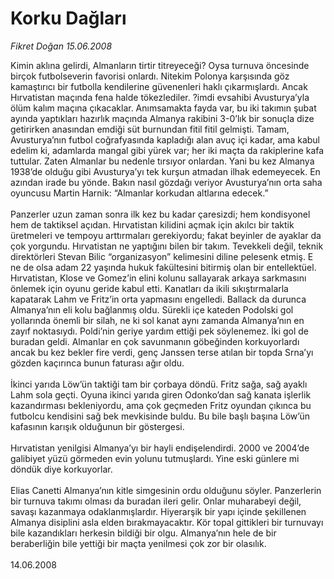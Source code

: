 # Korku Dağları

*Fikret Doğan 15.06.2008*

<div class="taraf_structure_2col_1zq">
<div class="margen_n">



 <p>Kimin aklına gelirdi, Almanların tirtir titreyeceği? Oysa turnuva öncesinde birçok futbolseverin favorisi onlardı. Nitekim Polonya karşısında göz kamaştırıcı bir futbolla kendilerine güvenenleri haklı çıkarmışlardı. Ancak Hırvatistan maçında fena halde tökezlediler. ?imdi evsahibi Avusturya’yla ölüm kalım maçına çıkacaklar. Anımsamakta fayda var, bu iki takımın şubat ayında yaptıkları hazırlık maçında Almanya rakibini 3-0’lık bir sonuçla dize getirirken anasından emdiği süt burnundan fitil fitil gelmişti. Tamam, Avusturya’nın futbol coğrafyasında kapladığı alan avuç içi kadar, ama kabul edelim ki, adamlarda mangal gibi yürek var; her iki maçta da rakiplerine kafa tuttular. Zaten Almanlar bu nedenle tırsıyor onlardan. Yani bu kez Almanya 1938’de olduğu gibi Avusturya’yı tek kurşun atmadan ilhak edemeyecek. En azından irade bu yönde. Bakın nasıl gözdağı veriyor Avusturya’nın orta saha oyuncusu Martin Harnik: “Almanlar korkudan altlarına edecek.”<br/>
<br/>
Panzerler uzun zaman sonra ilk kez bu kadar çaresizdi; hem kondisyonel hem de taktiksel açıdan. Hırvatistan kilidini açmak için akılcı bir taktik üretmeleri ve tempoyu arttırmaları gerekiyordu; fakat beyinler de ayaklar da çok yorgundu. Hırvatistan ne yaptığını bilen bir takım. Tevekkeli değil, teknik direktörleri Stevan Bilic “organizasyon” kelimesini diline pelesenk etmiş. E ne de olsa adam 22 yaşında hukuk fakültesini bitirmiş olan bir entellektüel. Hırvatistan, Klose ve Gomez’in elini kolunu sallayarak arkaya sarkmasını önlemek için oyunu geride kabul etti. Kanatları da ikili sıkıştırmalarla kapatarak Lahm ve Fritz’in orta yapmasını engelledi. Ballack da durunca Almanya’nın eli kolu bağlanmış oldu. Sürekli içe kateden Podolski gol yollarında önemli bir silah, ne ki sol kanat aynı zamanda Almanya’nın en zayıf noktasıydı. Poldi’nin geriye yardım ettiği pek söylenemez. İki gol de buradan geldi. Almanlar en çok savunmanın göbeğinden korkuyorlardı ancak bu kez bekler fire verdi, genç Janssen terse atılan bir topda Srna’yı gözden kaçırınca bunun faturası ağır oldu.<br/>
<br/>
İkinci yarıda Löw’ün taktiği tam bir çorbaya döndü. Fritz sağa, sağ ayaklı Lahm sola geçti. Oyuna ikinci yarıda giren Odonko’dan sağ kanata işlerlik kazandırması bekleniyordu, ama çok geçmeden Fritz oyundan çıkınca bu futbolcu kendisini sağ bek mevkisinde buldu. Bu bile başlı başına Löw’ün kafasının karışık olduğunun bir göstergesi.<br/>
<br/>
Hırvatistan yenilgisi Almanya’yı bir hayli endişelendirdi. 2000 ve 2004’de galibiyet yüzü görmeden evin yolunu tutmuşlardı. Yine eski günlere mi döndük diye korkuyorlar.<br/>
<br/>
Elias Canetti Almanya’nın kitle simgesinin ordu olduğunu söyler. Panzerlerin bir turnuva takımı olması da buradan ileri gelir. Onlar muharabeyi değil, savaşı kazanmaya odaklanmışlardır. Hiyerarşik bir yapı içinde şekillenen Almanya disiplini asla elden bırakmayacaktır. Kör topal gittikleri bir turnuvayı bile kazandıkları herkesin bildiği bir olgu. Almanya’nın hele de bir beraberliğin bile yettiği bir maçta yenilmesi çok zor bir olasılık.<br/>
<br/>
14.06.2008</p>

<br/>


<div id="taraf_not">
</div>

</div>


</div>
